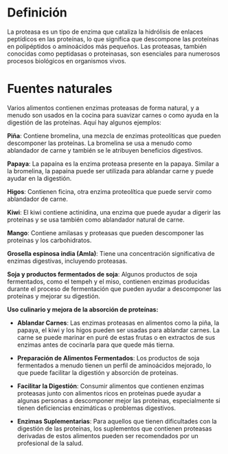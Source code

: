 
# Definición

La proteasa es un tipo de enzima que cataliza la hidrólisis de enlaces peptídicos en las proteínas, lo que significa que descompone las proteínas en polipéptidos o aminoácidos más pequeños. Las proteasas, también conocidas como peptidasas o proteinasas, son esenciales para numerosos procesos biológicos en organismos vivos.


# Fuentes naturales

Varios alimentos contienen enzimas proteasas de forma natural, y a menudo son usados en la cocina para suavizar carnes o como ayuda en la digestión de las proteínas. Aquí hay algunos ejemplos:

**Piña**: Contiene bromelina, una mezcla de enzimas proteolíticas que pueden descomponer las proteínas. La bromelina se usa a menudo como ablandador de carne y también se le atribuyen beneficios digestivos.

**Papaya**: La papaína es la enzima proteasa presente en la papaya. Similar a la bromelina, la papaína puede ser utilizada para ablandar carne y puede ayudar en la digestión.

**Higos**: Contienen ficina, otra enzima proteolítica que puede servir como ablandador de carne.

**Kiwi**: El kiwi contiene actinidina, una enzima que puede ayudar a digerir las proteínas y se usa también como ablandador natural de carne.

**Mango**: Contiene amilasas y proteasas que pueden descomponer las proteínas y los carbohidratos.

**Grosella espinosa india (Amla)**: Tiene una concentración significativa de enzimas digestivas, incluyendo proteasas.

**Soja y productos fermentados de soja**: Algunos productos de soja fermentados, como el tempeh y el miso, contienen enzimas producidas durante el proceso de fermentación que pueden ayudar a descomponer las proteínas y mejorar su digestión.

**Uso culinario y mejora de la absorción de proteínas:**

- **Ablandar Carnes**: Las enzimas proteasas en alimentos como la piña, la papaya, el kiwi y los higos pueden ser usadas para ablandar carnes. La carne se puede marinar en puré de estas frutas o en extractos de sus enzimas antes de cocinarla para que quede más tierna.
    
- **Preparación de Alimentos Fermentados**: Los productos de soja fermentados a menudo tienen un perfil de aminoácidos mejorado, lo que puede facilitar la digestión y absorción de proteínas.
    
- **Facilitar la Digestión**: Consumir alimentos que contienen enzimas proteasas junto con alimentos ricos en proteínas puede ayudar a algunas personas a descomponer mejor las proteínas, especialmente si tienen deficiencias enzimáticas o problemas digestivos.
    
- **Enzimas Suplementarias**: Para aquellos que tienen dificultades con la digestión de las proteínas, los suplementos que contienen proteasas derivadas de estos alimentos pueden ser recomendados por un profesional de la salud.